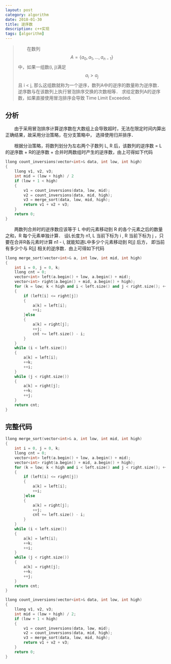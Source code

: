 ```yaml
---
layout: post
category: algorithm
date: 2018-01-30
title: 逆序数
description: c++实现
tags: [algorithm]
---
```


> 　　在数列 $$ A=\{a_0, a_1, ..., a_{n-1} \} $$中，如果一组数(i, j)满足$$a_i > a_j$$ 且 i < j,
>那么这组数就称为一个逆序，数列A中的逆序的数量称为逆序数．逆序数与在该数列上执行冒泡排序交换的次数相等．
> 求给定数列A的逆序数，如果直接使用冒泡排序会导致 Time Limit Exceeded.

## 分析

　　由于采用冒泡排序计算逆序数在大数组上会导致超时，无法在限定时间内算出正确结果，故采用分治策略，在分支策略中，
选择使用归并排序．

　　根据分治策略，将数列划分为左右两个子数列 L, R 后，该数列的逆序数 = L的逆序数 + R的逆序数 + 合并时两数组时产生的逆序数，由上可得如下代码

```c++
llong count_inversions(vector<int>& data, int low, int high)
{
    llong v1, v2, v3;
    int mid = (low + high) / 2
    if (low + 1 < high)
    {
        v1 = count_inversions(data, low, mid);
        v2 = count_inversions(data, mid, high);
        v3 = merge_sort(data, low, mid, high);
        return v1 + v2 + v3;
    }
    return 0;
}
```

　　两数列合并时的逆序数应该等于 L 中的元素移动到 R 的各个元素之后的数量之和，R 每个元素单独计算．
设L长度为 n1, L 当前下标为 i , R 当前下标为 j ，只要在合并R各元素时计算 n1 - i, 就能知道L中多少个元素移动到 R[j] 后方，
即当前有多少个与 R[j] 相关的逆序数．由上可得如下代码

```C++
llong merge_sort(vector<int>& a, int low, int mid, int high)
{
    int i = 0, j = 0, k;
    llong cnt = 0;
    vector<int> left(a.begin() + low, a.begin() + mid);
    vector<int> right(a.begin() + mid, a.begin() + high);
    for (k = low; k < high and i < left.size() and j < right.size(); ++k)
    {
        if (left[i] <= right[j])
        {
            a[k] = left[i];
            ++i;
        }else
        {
            a[k] = right[j];
            ++j;
            cnt += left.size() - i;
        }
    }
    while (i < left.size())
    {
        a[k] = left[i];
        ++k;
        ++i;
    }
    while (j < right.size())
    {
        a[k] = right[j];
        ++k;
        ++j;
    }
    return cnt;
}
```

## 完整代码

```C++
llong merge_sort(vector<int>& a, int low, int mid, int high)
{
    int i = 0, j = 0, k;
    llong cnt = 0;
    vector<int> left(a.begin() + low, a.begin() + mid);
    vector<int> right(a.begin() + mid, a.begin() + high);
    for (k = low; k < high and i < left.size() and j < right.size(); ++k)
    {
        if (left[i] <= right[j])
        {
            a[k] = left[i];
            ++i;
        }else
        {
            a[k] = right[j];
            ++j;
            cnt += left.size() - i;
        }
    }
    while (i < left.size())
    {
        a[k] = left[i];
        ++k;
        ++i;
    }
    while (j < right.size())
    {
        a[k] = right[j];
        ++k;
        ++j;
    }
    return cnt;
}

llong count_inversions(vector<int>& data, int low, int high)
{
    llong v1, v2, v3;
    int mid = (low + high) / 2;
    if (low + 1 < high)
    {
        v1 = count_inversions(data, low, mid);
        v2 = count_inversions(data, mid, high);
        v3 = merge_sort(data, low, mid, high);
        return v1 + v2 + v3;
    }
    return 0;
}
```

<!--
>　　我知道我只能陪你走这一段路，再见之后，各自安静生活数年．然后在某个人潮拥挤的街头，
>透过公车的玻璃突然看见你．我想叫司机马上停车，想用力拍打窗户吸引你的注意，想从车上跳下来，
>想奔跑，想大喊大叫，想把整个阻隔在你我之间的世界撕裂．我呼吸急促，面额潮红，手指颤抖．
>我在激烈的想像中把自己感动的快哭了．而事实总是，我一动不动地的坐着，安静的看你远去．
>你的脸，从开始到现在，我原来从未看清楚过．
-->